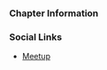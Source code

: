 ### Chapter Information


### Social Links
* [Meetup](https://www.meetup.com/OWASP-Worcestershire-Chapter/)

